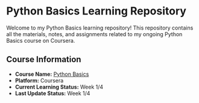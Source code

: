 # Python Basics Learning Repository

Welcome to my Python Basics learning repository! This repository contains all the materials, notes, and assignments related to my ongoing Python Basics course on Coursera.

## Course Information

- **Course Name:** [Python Basics](https://www.coursera.org/learn/python-basics/home/week/1)
- **Platform:** Coursera
- **Current Learning Status:** Week 1/4
- **Last Update Status:** Week 1/4

